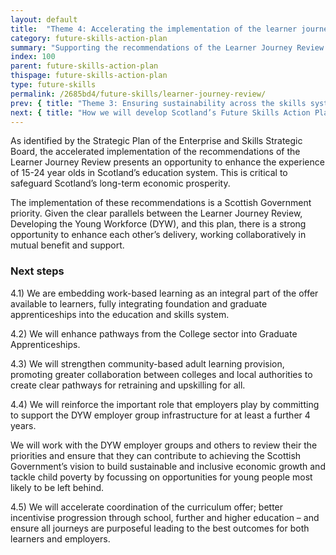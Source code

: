 ```yaml
---
layout: default
title:  "Theme 4: Accelerating the implementation of the learner journey review"
category: future-skills-action-plan
summary: "Supporting the recommendations of the Learner Journey Review’s implementation."
index: 100
parent: future-skills-action-plan
thispage: future-skills-action-plan
type: future-skills
permalink: /2685bd4/future-skills/learner-journey-review/
prev: { title: "Theme 3: Ensuring sustainability across the skills system", url: "/2685bd4/future-skills/financial-sustainability/" }
next: { title: "How we will develop Scotland’s Future Skills Action Plan in the coming years", url: "/2685bd4/future-skills/develop-future-skills-action-plan/" }
---
```


As identified by the Strategic Plan of the Enterprise and Skills Strategic Board, the accelerated implementation of the recommendations of the Learner Journey Review presents an opportunity to enhance the experience of 15-24 year olds in Scotland’s education system. This is critical to safeguard Scotland’s long-term economic prosperity.

The implementation of these recommendations is a Scottish Government priority. Given the clear parallels between the Learner Journey Review, Developing the Young Workforce (DYW), and this plan, there is a strong opportunity to enhance each other’s delivery, working collaboratively in mutual benefit and support.

### Next steps

4.1) We are embedding work-based learning as an integral part of the offer available to learners, fully integrating foundation and graduate apprenticeships into the education and skills system.

4.2) We will enhance pathways from the College sector into Graduate Apprenticeships.

4.3) We will strengthen community-based adult learning provision, promoting greater collaboration between colleges and local authorities to create clear pathways for retraining and upskilling for all.

4.4) We will reinforce the important role that employers play by committing to support the DYW employer group infrastructure for at least a further 4 years.

We will work with the DYW employer groups and others to review their the priorities and ensure that they can contribute to achieving the Scottish Government’s vision to build sustainable and inclusive economic growth and tackle child poverty by focussing on opportunities for young people most likely to be left behind.

4.5) We will accelerate coordination of the curriculum offer; better incentivise progression through school, further and higher education – and ensure all journeys are purposeful leading to the best outcomes for both learners and employers.
